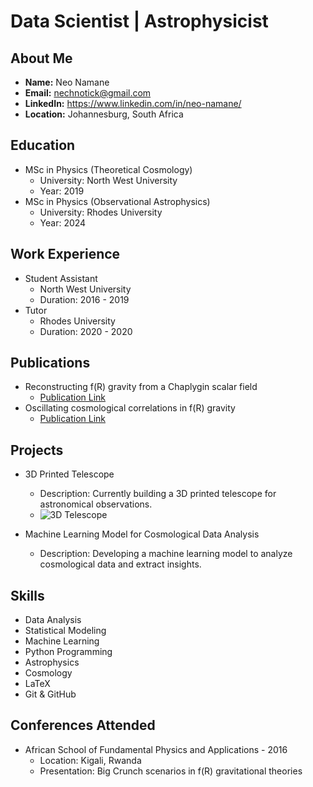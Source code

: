 # Data Scientist | Astrophysicist

## About Me
- **Name:** Neo Namane
- **Email:** nechnotick@gmail.com
- **LinkedIn:** https://www.linkedin.com/in/neo-namane/
- **Location:** Johannesburg, South Africa

## Education
- MSc in Physics (Theoretical Cosmology)
  - University: North West University
  - Year: 2019
- MSc in Physics (Observational Astrophysics)
  - University: Rhodes University
  - Year: 2024

## Work Experience
- Student Assistant
  - North West University
  - Duration: 2016 - 2019
- Tutor
  - Rhodes University
  - Duration: 2020 - 2020

## Publications
- Reconstructing f(R) gravity from a Chaplygin scalar field
  - [Publication Link](https://www.worldscientific.com/doi/epdf/10.1142/S0219887818500275)
- Oscillating cosmological correlations in f(R) gravity
  - [Publication Link](https://arxiv.org/abs/1807.11330)

## Projects
- 3D Printed Telescope
  - Description: Currently building a 3D printed telescope for astronomical observations.
  - ![3D Telescope](/img/20240317115442.jpg)
  
- Machine Learning Model for Cosmological Data Analysis
  - Description: Developing a machine learning model to analyze cosmological data and extract insights.  

## Skills
- Data Analysis
- Statistical Modeling
- Machine Learning
- Python Programming
- Astrophysics
- Cosmology
- LaTeX
- Git & GitHub

## Conferences Attended
- African School of Fundamental Physics and Applications - 2016
  - Location: Kigali, Rwanda
  - Presentation: Big Crunch scenarios in f(R) gravitational theories

